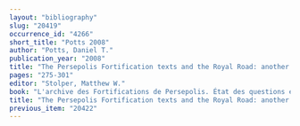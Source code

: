 ```yaml
---
layout: "bibliography"
slug: "20419"
occurrence_id: "4266"
short_title: "Potts 2008"
author: "Potts, Daniel T."
publication_year: "2008"
title: "The Persepolis Fortification texts and the Royal Road: another look at the Fahliyan area."
pages: "275-301"
editor: "Stolper, Matthew W."
book: "L'archive des Fortifications de Persepolis. État des questions et perspectives de recherches Persika 12 (Paris)"
title: "The Persepolis Fortification texts and the Royal Road: another look at the Fahliyan area."
previous_item: "20422"
---
```

